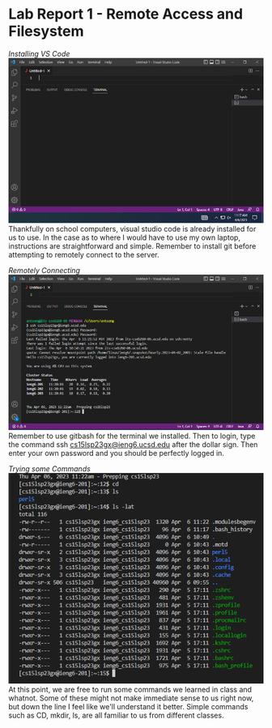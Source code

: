 # Lab Report 1 - Remote Access and Filesystem

*Installing VS Code*
![Image](VSC.PNG)
Thankfully on school computers, visual studio code is already installed for us to use. 
In the case as to where I would have to use my own laptop, instructions are straightforward and simple. 
Remember to install git before attempting to remotely connect to the server.

*Remotely Connecting*
![Image](remoteconnect.PNG)
Remember to use gitbash for the terminal we installed.
Then to login, type the command ssh cs15lsp23gx@ieng6.ucsd.edu after the dollar sign.
Then enter your own password and you should be perfectly logged in.

*Trying some Commands*
![Image](commands.PNG)
At this point, we are free to run some commands we learned in class and whatnot.
Some of these might not make immediate sense to us right now, but down the line I feel like we'll understand it better.
Simple commands such as CD, mkdir, ls, are all familiar to us from different classes.
